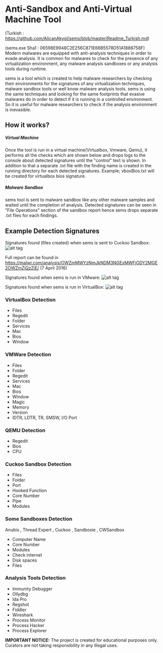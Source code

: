 # Anti-Sandbox and Anti-Virtual Machine Tool 
(Turkish : https://github.com/AlicanAkyol/sems/blob/master/Readme_Turkish.md)

(sems.exe Sha1 : 06598E9948C2E256C871E66B5578D51A1886758F)
Modern malwares are equipped with anti-analysis techniques in order to evade analysis. It is common for malwares to check for the presence of any virtualization environment, any malware analysis sandboxes or any analysis tools during runtime. 

sems is a tool which is created to help malware researchers by checking their environments for the signatures of any virtualization techniques, malware sandbox tools or well know malware analysis tools. sems is using the same techniques and looking for the same footprints that evasive malwares do in order to detect if it is running in a controlled environment. So it is useful for malware researchers to check if the analysis environment is inevasible. 

## How it works?
##### Virtual Machine
Once the tool is run in a virtual machine(Virtualbox, Vmware, Qemu), it performs all the checks which are shown below and drops logs to the console about detected signatures until the "control" text is shown. In addition to that a separate .txt file with the finding name is created in the running directory for each detected signatures. Example; vboxBios.txt will be created for virtualbox bios signature.

##### Malware Sandbox
sems tool is sent to malware sandbox like any other malware samples and waited until the completion of analysis. Detected signatures can be seen in "File Operations" section of the sandbox report hence sems drops separate .txt files for each findings.

## Example Detection Signatures

Signatures found (files created) when sems is sent to Cuckoo Sandbox:
![alt tag](https://github.com/AlicanAkyol/sems/blob/master/cuckooResult.png)

Full report can be found in https://malwr.com/analysis/OWZmMWYzNmJkNDM3NGExMWFjODY2MGE2OWZmZjQzZjE/ (7 April 2016)

Signatures found when sems is run in VMware:
![alt tag](https://github.com/AlicanAkyol/sems/blob/master/vmware_normal.png)

Signatures found when sems is run in VirtualBox:
![alt tag](https://github.com/AlicanAkyol/sems/blob/master/Sanalla%C5%9Ft%C4%B1rmaOrtam%C4%B1TespitArac%C4%B1-2.png)

### VirtualBox Detection
  - Files
  - Regedit
  - Folder
  - Services
  - Mac
  - Bios
  - Window

### VMWare Detection
  - Files
  - Folder
  - Regedit
  - Services
  - Mac
  - Bios
  - Window
  - Magic
  - Memory
  - Version
  - IDTR, LDTR, TR, SMSW, I/O Port

### QEMU Detection
  - Regedit
  - Bios
  - CPU

### Cuckoo Sandbox Detection
  - Files
  - Folder
  - Port
  - Hooked Function
  - Core Number
  - Pipe
  - Modules

### Some Sandboxes Detection
Anubis , Thread Expert , Cuckoo , Sandboxie , CWSandbox
  - Computer Name
  - Core Number
  - Modules
  - Check internet
  - Disk spaces
  - Files

### Analysis Tools Detection
  - Immunity Debugger
  - Ollydbg
  - Ida Pro
  - Regshot
  - Fiddler
  - Wireshark
  - Process Monitor
  - Process Hacker
  - Process Explorer

**IMPORTANT NOTICE:** The project is created for educational purposes only. Curators are not taking responsibility in any illegal uses. 
